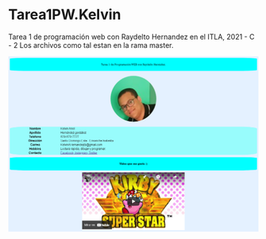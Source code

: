 # Tarea1PW.Kelvin
Tarea 1 de programación web con Raydelto Hernandez en el ITLA, 2021 - C - 2
Los archivos como tal estan en la rama master.

![alt text](https://github.com/DestroboK/Tarea1PW.Kelvin/blob/master/CapturaSitio.png)

